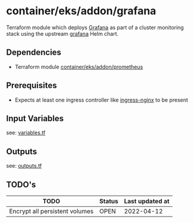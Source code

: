 # container/eks/addon/grafana

Terraform module which deploys [Grafana](https://grafana.com/grafana/) as part of a cluster monitoring stack 
using the upstream [grafana](https://github.com/grafana/helm-charts/tree/main/charts/grafana) 
Helm chart.

## Dependencies

* Terraform module [container/eks/addon/prometheus](../prometheus/README.md)

## Prerequisites

* Expects at least one ingress controller like [ingress-nginx](../ingress-nginx/README.md) to be present

## Input Variables

see: [variables.tf](variables.tf)

## Outputs

see: [outputs.tf](outputs.tf)

## TODO's

| TODO                                                                                                              | Status | Last updated at |
|-------------------------------------------------------------------------------------------------------------------| --- |-----------------|
| Encrypt all persistent volumes                                                                                    | OPEN | 2022-04-12      |
